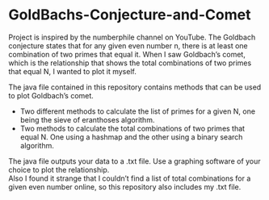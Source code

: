 # GoldBachs-Conjecture-and-Comet
Project is inspired by the numberphile channel on YouTube. The Goldbach conjecture states that for any given even number n, there is at least one combination of two primes that equal it. When I saw Goldbach’s comet, which is the relationship that shows the total combinations of two primes that equal N, I wanted to plot it myself. 

The java file contained in this repository contains methods that can be used to plot Goldbach’s comet. 
-	Two different methods to calculate the list of primes for a given N, one being the sieve of eranthoses algorithm. 
-	Two methods to calculate the total combinations of two primes that equal N. One using a hashmap and the other using a binary search algorithm. 

The java file outputs your data to a .txt file. Use a graphing software of your choice to plot the relationship.  
Also I found it strange that I couldn’t find a list of total combinations for a given even number online, so this repository also includes my .txt file. 
